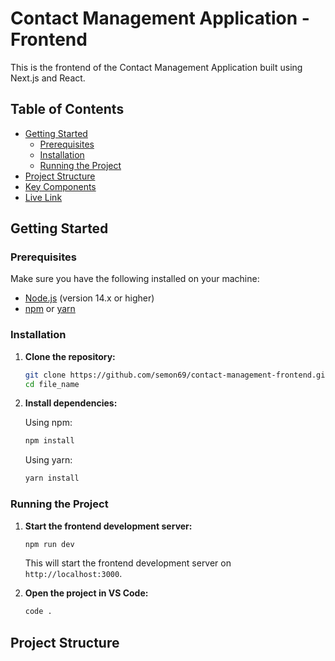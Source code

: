 # Contact Management Application - Frontend

This is the frontend of the Contact Management Application built using Next.js and React.

## Table of Contents

- [Getting Started](#getting-started)
  - [Prerequisites](#prerequisites)
  - [Installation](#installation)
  - [Running the Project](#running-the-project)
- [Project Structure](#project-structure)
- [Key Components](#key-components)
- [Live Link](https://contactmanagementfrontend-semon69s-projects.vercel.app/)

## Getting Started

### Prerequisites

Make sure you have the following installed on your machine:

- [Node.js](https://nodejs.org/) (version 14.x or higher)
- [npm](https://www.npmjs.com/) or [yarn](https://yarnpkg.com/)

### Installation

1. **Clone the repository:**

   ```bash
   git clone https://github.com/semon69/contact-management-frontend.git
   cd file_name
   ```

2. **Install dependencies:**

   Using npm:

   ```bash
   npm install
   ```

   Using yarn:

   ```bash
   yarn install
   ```

### Running the Project

1. **Start the frontend development server:**

   ```bash
   npm run dev
   ```

   This will start the frontend development server on `http://localhost:3000`.

2. **Open the project in VS Code:**

   ```bash
   code .
   ```

## Project Structure

